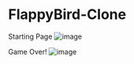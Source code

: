 # FlappyBird-Clone
Starting Page
![image](https://user-images.githubusercontent.com/110081044/215309976-b447c783-38fd-4d24-bc9f-7501c2cac1de.png)



Game Over!
![image](https://user-images.githubusercontent.com/110081044/215310002-2eb44fc8-1eff-4b22-87ae-272b3385c049.png)

